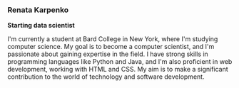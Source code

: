### Renata Karpenko
**Starting data scientist**

I'm currently a student at Bard College in New York, where I'm studying computer science. My goal is to become a computer scientist, and I'm passionate about gaining expertise in the field. I have strong skills in programming languages like Python and Java, and I'm also proficient in web development, working with HTML and CSS. My aim is to make a significant contribution to the world of technology and software development.
